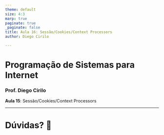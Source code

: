 ```yaml
---
theme: default
size: 4:3
marp: true
paginate: true
_paginate: false
title: Aula 16: Sessão/Cookies/Context Processors
author: Diego Cirilo

---
```

<style>
img {
  display: block;
  margin: 0 auto;
}
</style>

# <!-- fit --> Programação de Sistemas para Internet

### Prof. Diego Cirilo

**Aula 15**: Sessão/Cookies/Context Processors

---
# <!--fit--> Dúvidas? 🤔
